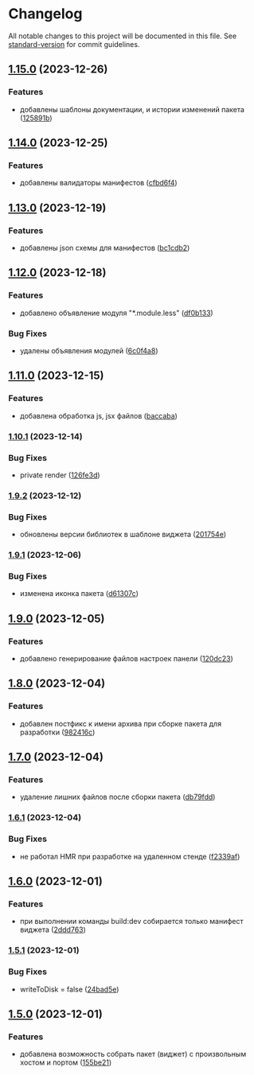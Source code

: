 # Changelog

All notable changes to this project will be documented in this file. See [standard-version](https://github.com/conventional-changelog/standard-version) for commit guidelines.

## [1.15.0](https://github.com/Infomaximum/package-cli/compare/v1.14.0...v1.15.0) (2023-12-26)


### Features

* добавлены шаблоны документации, и истории изменений пакета ([125891b](https://github.com/Infomaximum/package-cli/commit/125891bd80741171216698204dbf8387c6bafa1c))

## [1.14.0](https://github.com/Infomaximum/package-cli/compare/v1.13.0...v1.14.0) (2023-12-25)


### Features

* добавлены валидаторы манифестов ([cfbd6f4](https://github.com/Infomaximum/package-cli/commit/cfbd6f4a047dabf85c39000ea54add57ed2b8871))

## [1.13.0](https://github.com/Infomaximum/package-cli/compare/v1.12.0...v1.13.0) (2023-12-19)


### Features

* добавлены json схемы для манифестов ([bc1cdb2](https://github.com/Infomaximum/package-cli/commit/bc1cdb241b823d16fc593efd562b0c3d22909926))

## [1.12.0](https://github.com/Infomaximum/package-cli/compare/v1.11.0...v1.12.0) (2023-12-18)


### Features

* добавлено объявление модуля "*.module.less" ([df0b133](https://github.com/Infomaximum/package-cli/commit/df0b133b9bcd205b0209b70f4b28f2b8829372f7))


### Bug Fixes

* удалены объявления модулей ([6c0f4a8](https://github.com/Infomaximum/package-cli/commit/6c0f4a8a02e3cf08062f445a0c58df39edb35470))

## [1.11.0](https://github.com/Infomaximum/package-cli/compare/v1.10.1...v1.11.0) (2023-12-15)


### Features

* добавлена обработка js, jsx файлов ([baccaba](https://github.com/Infomaximum/package-cli/commit/baccababc23a7fe5b3c78f83aebae4c93083d8a8))

### [1.10.1](https://github.com/Infomaximum/package-cli/compare/v1.10.0...v1.10.1) (2023-12-14)


### Bug Fixes

* private render ([126fe3d](https://github.com/Infomaximum/package-cli/commit/126fe3df93089151cdc2ace1d52d2e7db18ac80a))

### [1.9.2](https://github.com/Infomaximum/package-cli/compare/v1.9.1...v1.9.2) (2023-12-12)


### Bug Fixes

* обновлены версии библиотек в шаблоне виджета ([201754e](https://github.com/Infomaximum/package-cli/commit/201754edd6db5f1e600bbe45e47a69c19b3cb609))

### [1.9.1](https://github.com/Infomaximum/package-cli/compare/v1.9.0...v1.9.1) (2023-12-06)


### Bug Fixes

* изменена иконка пакета ([d61307c](https://github.com/Infomaximum/package-cli/commit/d61307ced761783bb6715bb95803bf9732adf1ec))

## [1.9.0](https://github.com/Infomaximum/package-cli/compare/v1.8.0...v1.9.0) (2023-12-05)


### Features

* добавлено генерирование файлов настроек панели ([120dc23](https://github.com/Infomaximum/package-cli/commit/120dc236d2d3967f5c5cbb022cc21baeb042841a))

## [1.8.0](https://github.com/Infomaximum/package-cli/compare/v1.7.0...v1.8.0) (2023-12-04)


### Features

* добавлен постфикс к имени архива при сборке пакета для разработки ([982416c](https://github.com/Infomaximum/package-cli/commit/982416c8ac79b07bf03ca5bed65a78e78483b389))

## [1.7.0](https://github.com/Infomaximum/package-cli/compare/v1.6.1...v1.7.0) (2023-12-04)


### Features

* удаление лишних файлов после сборки пакета ([db79fdd](https://github.com/Infomaximum/package-cli/commit/db79fdd1e15f94961b383ca2295a3eddbd32516a))

### [1.6.1](https://github.com/Infomaximum/package-cli/compare/v1.6.0...v1.6.1) (2023-12-04)


### Bug Fixes

* не работал HMR при разработке на удаленном стенде ([f2339af](https://github.com/Infomaximum/package-cli/commit/f2339afd5d1285d362ea85818611814e7d49c44c))

## [1.6.0](https://github.com/Infomaximum/package-cli/compare/v1.5.1...v1.6.0) (2023-12-01)


### Features

* при выполнении команды build:dev собирается только манифест виджета ([2ddd763](https://github.com/Infomaximum/package-cli/commit/2ddd763fd91e13c6301165798dc771ed62a7f8a0))

### [1.5.1](https://github.com/Infomaximum/package-cli/compare/v1.5.0...v1.5.1) (2023-12-01)


### Bug Fixes

* writeToDisk = false ([24bad5e](https://github.com/Infomaximum/package-cli/commit/24bad5e2509585efa1bf699be948a73de875130c))

## [1.5.0](https://github.com/Infomaximum/package-cli/compare/v1.4.2...v1.5.0) (2023-12-01)


### Features

* добавлена возможность собрать пакет (виджет) с произвольным хостом и портом ([155be21](https://github.com/Infomaximum/package-cli/commit/155be21cc013fa70b3db3d1a5048810710fb0510))
